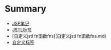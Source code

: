 # Summary

* [JSP笔记](README.md)
* [JSTL标签](JSTL标签.md)
* [自定义jstl fn函数fns](自定义jstl fn函数fns.md)
* [自定义标签](自定义标签.md)

